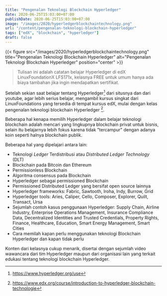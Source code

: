 ```yaml
---
title: "Pengenalan Teknologi Blockchain Hyperledger"
date: 2020-06-25T15:03:00+07:00
publishDate: 2020-06-25T15:03:00+07:00
image: "/images/2020/hyperledgerblockchaintechnology.png"
url: "/content/pengenalan-teknologi-blockchain-hyperledger"
tags: ["edX", "blockchain", "hyperledger"]
draft: false
---
```


{{< figure src="/images/2020/hyperledgerblockchaintechnology.png" title="Pengenalan Teknologi Blockchain Hyperledger" alt="Pengenalan Teknologi Blockchain Hyperledger" position="center" >}}


> Tulisan ini adalah catatan belajar Hyperledger di edX LinuxFoundationX LFS171x, kelasnya FREE untuk umum hanya ada biaya tambahan jika ingin mendapatkan sertifikat.

Setelah sekian saat belajar tentang Hyperledger[^1] dari situsnya dan dari youtube, agar lebih serius belajar, mengambil kursus singkat dari LinuxFoundations yang tersedia di tempat kursus edX, mulai dengan kelas pengenalan teknologi blockchain Hyperledger [^2].

Beberapa hal kenapa memilih Hyperledger dalam belajar teknologi blockchain adalah mencari yang lingkupnya blockchain privat untuk bisnis, selain itu belajarnya lebih fokus karena tidak "tercampur" dengan adanya koin seperti halnya blockchain publik.

Beberapa hal yang dipelajari antara lain:

* Teknologi _Ledger_ Terdistribusi atau _Distributed Ledger Technology_ (DLT)
* Blockchain pada Bitcoin dan Ethereum
* Permissionless Blockchain
* Algoritma consensus pada Blockchain
* Hyperledger sebagai permissioned Blockchain
* Permissioned Distributed Ledger yang bersifat open source lainnya
* Hyperledger frameworks: Fabric, Sawtooth, Iroha, Indy, Burrow, Grid
* Hyperledger tools: Aries, Caliper, Cello, Composer, Explorer, Quilt, Transact, Ursa
* Sejumlah contoh kasus penggunaan Hyperledger: Supply Chain, Airline Industry, Enterprise Operations Management, Insurance Compliance Data, Decentralized Identities and Trusted Credentials, Property Rights, Finance, Healthcare, Education, Smart Energy Management, Smart Cities
* Cara memilah kapan perlu menggunakan teknologi Blockchain Hyperledger dan kapan tidak perlu

Konten dari kelasnya cukup menarik, disertai dengan sejumlah video wawancara dari tim Hyperledger maupun dari organisasi lain yang terkait edukasi tentang teknologi blockchain Hyperledger.

[^1]: https://www.hyperledger.org/use
[^2]: https://www.edx.org/course/introduction-to-hyperledger-blockchain-technologie
